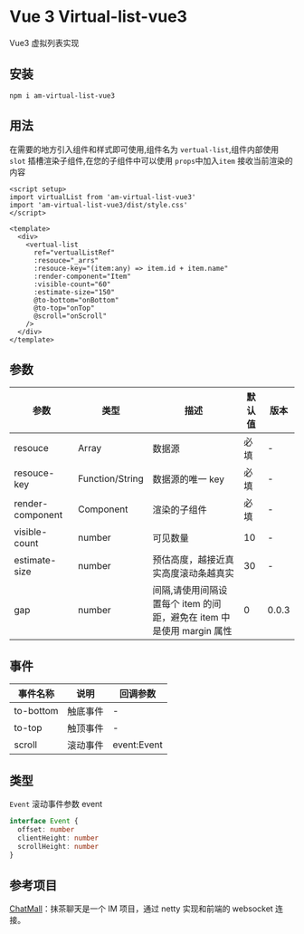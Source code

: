 # Vue 3 Virtual-list-vue3

Vue3 虚拟列表实现

## 安装

```
npm i am-virtual-list-vue3

```

## 用法

在需要的地方引入组件和样式即可使用,组件名为 `vertual-list`,组件内部使用 `slot` 插槽渲染子组件,在您的子组件中可以使用 `props`中加入`item` 接收当前渲染的内容

```vue
<script setup>
import virtualList from 'am-virtual-list-vue3'
import 'am-virtual-list-vue3/dist/style.css'
</script>

<template>
  <div>
    <vertual-list
      ref="vertualListRef"
      :resouce="_arrs"
      :resouce-key="(item:any) => item.id + item.name"
      :render-component="Item"
      :visible-count="60"
      :estimate-size="150"
      @to-bottom="onBottom"
      @to-top="onTop"
      @scroll="onScroll"
    />
  </div>
</template>
```

## 参数

| 参数             | 类型            | 描述                                                                  | 默认值 | 版本  |
| ---------------- | --------------- | --------------------------------------------------------------------- | ------ | ----- |
| resouce          | Array           | 数据源                                                                | 必填   | -     |
| resouce-key      | Function/String | 数据源的唯一 key                                                      | 必填   | -     |
| render-component | Component       | 渲染的子组件                                                          | 必填   | -     |
| visible-count    | number          | 可见数量                                                              | 10     | -     |
| estimate-size    | number          | 预估高度，越接近真实高度滚动条越真实                                  | 30     | -     |
| gap              | number          | 间隔,请使用间隔设置每个 item 的间距，避免在 item 中是使用 margin 属性 | 0      | 0.0.3 |

## 事件

| 事件名称  | 说明     | 回调参数    |
| --------- | -------- | ----------- |
| to-bottom | 触底事件 | -           |
| to-top    | 触顶事件 | -           |
| scroll    | 滚动事件 | event:Event |

## 类型

`Event` 滚动事件参数 event

```ts
interface Event {
  offset: number
  clientHeight: number
  scrollHeight: number
}
```

## 参考项目

[ChatMall](https://github.com/Evansy/MallChatWeb)：抹茶聊天是一个 IM 项目，通过 netty 实现和前端的 websocket 连接。
